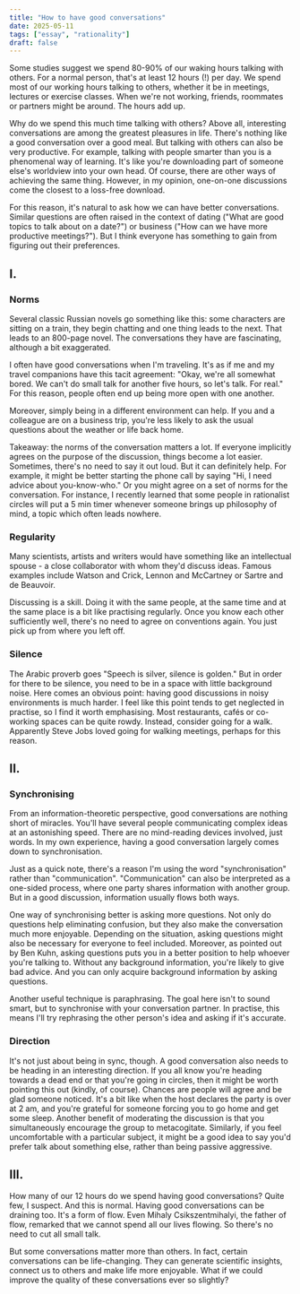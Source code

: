 ```yaml
---
title: "How to have good conversations"
date: 2025-05-11
tags: ["essay", "rationality"]
draft: false
---
```


Some studies suggest we spend 80-90% of our waking hours talking with others. For a normal person, that's at least 12 hours (!) per day. We spend most of our working hours talking to others, whether it be in meetings, lectures or exercise classes. When we're not working, friends, roommates or partners might be around. The hours add up.

Why do we spend this much time talking with others? Above all, interesting conversations are among the greatest pleasures in life. There's nothing like a good conversation over a good meal. But talking with others can also be very productive. For example, talking with people smarter than you is a phenomenal way of learning. It's like you're downloading part of someone else's worldview into your own head. Of course, there are other ways of achieving the same thing. However, in my opinion, one-on-one discussions come the closest to a loss-free download.

For this reason, it's natural to ask how we can have better conversations. Similar questions are often raised in the context of dating ("What are good topics to talk about on a date?") or business ("How can we have more productive meetings?"). But I think everyone has something to gain from figuring out their preferences.

## I.

### Norms
Several classic Russian novels go something like this: some characters are sitting on a train, they begin chatting and one thing leads to the next. That leads to an 800-page novel. The conversations they have are fascinating, although a bit exaggerated.

I often have good conversations when I'm traveling. It's as if me and my travel companions have this tacit agreement: "Okay, we're all somewhat bored. We can't do small talk for another five hours, so let's talk. For real." For this reason, people often end up being more open with one another.

Moreover, simply being in a different environment can help. If you and a colleague are on a business trip, you're less likely to ask the usual questions about the weather or life back home.

Takeaway: the norms of the conversation matters a lot. If everyone implicitly agrees on the purpose of the discussion, things become a lot easier. Sometimes, there's no need to say it out loud. But it can definitely help. For example, it might be better starting the phone call by saying "Hi, I need advice about you-know-who." Or you might agree on a set of norms for the conversation. For instance, I recently learned that some people in rationalist circles will put a 5 min timer whenever someone brings up philosophy of mind, a topic which often leads nowhere.

### Regularity
Many scientists, artists and writers would have something like an intellectual spouse - a close collaborator with whom they'd discuss ideas. Famous examples include Watson and Crick, Lennon and McCartney or Sartre and de Beauvoir.

Discussing is a skill. Doing it with the same people, at the same time and at the same place is a bit like practising regularly. Once you know each other sufficiently well, there's no need to agree on conventions again. You just pick up from where you left off.

### Silence
The Arabic proverb goes "Speech is silver, silence is golden." But in order for there to be silence, you need to be in a space with little background noise. Here comes an obvious point: having good discussions in noisy environments is much harder. I feel like this point tends to get neglected in practise, so I find it worth emphasising. Most restaurants, cafés or co-working spaces can be quite rowdy. Instead, consider going for a walk. Apparently Steve Jobs loved going for walking meetings, perhaps for this reason.

## II.

### Synchronising
From an information-theoretic perspective, good conversations are nothing short of miracles. You'll have several people communicating complex ideas at an astonishing speed. There are no mind-reading devices involved, just words. In my own experience, having a good conversation largely comes down to synchronisation.

Just as a quick note, there's a reason I'm using the word "synchronisation" rather than "communication". "Communication" can also be interpreted as a one-sided process, where one party shares information with another group. But in a good discussion, information usually flows both ways.

One way of synchronising better is asking more questions. Not only do questions help eliminating confusion, but they also make the conversation much more enjoyable. Depending on the situation, asking questions might also be necessary for everyone to feel included. Moreover, as pointed out by Ben Kuhn, asking questions puts you in a better position to help whoever you're talking to. Without any background information, you're likely to give bad advice. And you can only acquire background information by asking questions.

Another useful technique is paraphrasing. The goal here isn't to sound smart, but to synchronise with your conversation partner. In practise, this means I'll try rephrasing the other person's idea and asking if it's accurate.

### Direction
It's not just about being in sync, though. A good conversation also needs to be heading in an interesting direction. If you all know you're heading towards a dead end or that you're going in circles, then it might be worth pointing this out (kindly, of course). Chances are people will agree and be glad someone noticed. It's a bit like when the host declares the party is over at 2 am, and you're grateful for someone forcing you to go home and get some sleep. Another benefit of moderating the discussion is that you simultaneously encourage the group to metacogitate. Similarly, if you feel uncomfortable with a particular subject, it might be a good idea to say you'd prefer talk about something else, rather than being passive aggressive.

## III. 
How many of our 12 hours do we spend having good conversations? Quite few, I suspect. And this is normal. Having good conversations can be draining too. It's a form of flow. Even Mihaly Csikszentmihalyi, the father of flow, remarked that we cannot spend all our lives flowing. So there's no need to cut all small talk.

But some conversations matter more than others. In fact, certain conversations can be life-changing. They can generate scientific insights, connect us to others and make life more enjoyable. What if we could improve the quality of these conversations ever so slightly?
